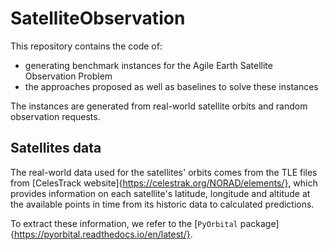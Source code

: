 # SatelliteObservation
This repository contains the code of:
* generating benchmark instances for the Agile Earth Satellite Observation Problem
* the approaches proposed as well as baselines to solve these instances

The instances are generated from real-world satellite orbits and random observation requests.

## Satellites data
The real-world data used for the satellites' orbits comes from the TLE files from [CelesTrack website]{https://celestrak.org/NORAD/elements/}, which provides information on each satellite's latitude, longitude and altitude at the available points in time from its historic data to calculated predictions.

To extract these information, we refer to the [`PyOrbital` package]{https://pyorbital.readthedocs.io/en/latest/}.
